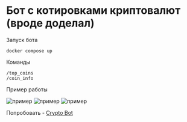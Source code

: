 # Бот с котировками криптовалют (вроде доделал)

Запуск бота

```shell
docker compose up
```

Команды
```shell
/top_coins
/coin_info
```

Пример работы

![пример](https://i.ibb.co/B49CFzS/Screenshot-from-2023-09-23-10-14-24.png)
![пример](https://i.ibb.co/YLmq6qn/Screenshot-from-2023-09-23-10-15-29.png)
![пример](https://i.ibb.co/t4jV2rx/Screenshot-from-2023-09-23-10-16-09.png)

Попробовать - [Crypto Bot](https://t.me/igo_crypto_bot)
